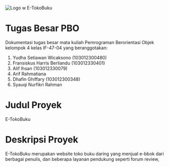 ![Logo w E-TokoBuku](https://github.com/user-attachments/assets/3a2c8394-a1e7-46d0-969c-c6903bf845fa)
# Tugas Besar PBO
Dokumentasi tugas besar mata kuliah Pemrograman Berorientasi Objek kelompok 4 kelas IF-47-04 yang beranggotakan:
1. Yudha Setiawan Wicaksono (103012300480)
2. Fransiskus Harris Berliandu (103012330401)
3. Alif Ihsan (103012330079)
4. Arif Rahmatiana
5. ⁠Dhafin Ghiffary (103012300348)
6. Syauqi Nurfikri Rahman

# Judul Proyek
E-TokoBuku

# Deskripsi Proyek
E-TokoBuku merupakan website toko buku daring yang menjual e-bbok dari berbagai penulis, dan beberapa layanan pendukung seperti forum review, 
